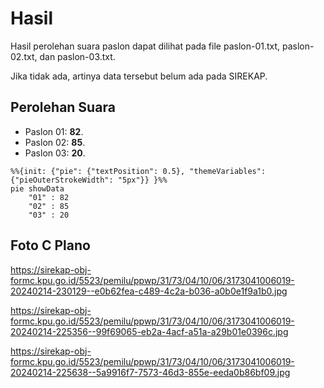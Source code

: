 # Hasil

Hasil perolehan suara paslon dapat dilihat pada file paslon-01.txt, paslon-02.txt, dan paslon-03.txt.

Jika tidak ada, artinya data tersebut belum ada pada SIREKAP.

## Perolehan Suara

 * Paslon 01: **82**.
 * Paslon 02: **85**.
 * Paslon 03: **20**.

```mermaid
%%{init: {"pie": {"textPosition": 0.5}, "themeVariables": {"pieOuterStrokeWidth": "5px"}} }%%
pie showData
    "01" : 82
    "02" : 85
    "03" : 20
```
## Foto C Plano

https://sirekap-obj-formc.kpu.go.id/5523/pemilu/ppwp/31/73/04/10/06/3173041006019-20240214-230129--e0b62fea-c489-4c2a-b036-a0b0e1f9a1b0.jpg

https://sirekap-obj-formc.kpu.go.id/5523/pemilu/ppwp/31/73/04/10/06/3173041006019-20240214-225356--99f69065-eb2a-4acf-a51a-a29b01e0396c.jpg

https://sirekap-obj-formc.kpu.go.id/5523/pemilu/ppwp/31/73/04/10/06/3173041006019-20240214-225638--5a9916f7-7573-46d3-855e-eeda0b86bf09.jpg
